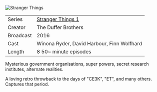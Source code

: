 ![Stranger Things](stranger_things_1.jpg)

| | |
|-|-|
Series|[Stranger Things 1](https://www.netflix.com/title/80057281)
Creator|The Duffer Brothers
Broadcast|2016
Cast|Winona Ryder, David Harbour, Finn Wolfhard
Length|8 50~ minute episodes

Mysterious government organisations, super powers,
secret research institutes, alternate realities.

A loving retro throwback to the days of "CE3K", "ET",
and many others. Captures that period.
